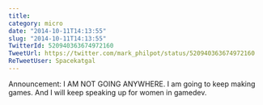 ```yaml
---
title: 
category: micro
date: "2014-10-11T14:13:55"
slug: "2014-10-11T14:13:55"
TwitterId: 520940363674972160
TweetUrl: https://twitter.com/mark_philpot/status/520940363674972160
ReTweetUser: Spacekatgal
---
```


<i class="fa fa-retweet" aria-hidden="true"></i> Announcement: I AM NOT GOING ANYWHERE. I am going to keep making games. And I will keep speaking up for women in gamedev.